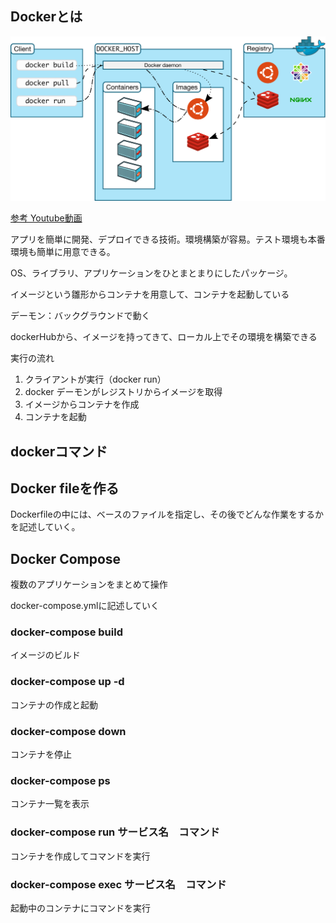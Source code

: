 ## Dockerとは

![Docker概要](https://github.com/RyoyaToba/TIL/blob/main/documents/architecture.svg)

[参考 Youtube動画](https://www.youtube.com/watch?v=lZD1MIHwMBY&ab_channel=%E3%81%A0%E3%82%8C%E3%81%A7%E3%82%82%E3%82%A8%E3%83%B3%E3%82%B8%E3%83%8B%E3%82%A2%2F%E5%B1%B1%E6%B5%A6%E6%B8%85%E9%80%8F)

アプリを簡単に開発、デプロイできる技術。環境構築が容易。テスト環境も本番環境も簡単に用意できる。

OS、ライブラリ、アプリケーションをひとまとまりにしたパッケージ。

イメージという雛形からコンテナを用意して、コンテナを起動している

デーモン：バックグラウンドで動く

dockerHubから、イメージを持ってきて、ローカル上でその環境を構築できる

実行の流れ
1. クライアントが実行（docker run）
2. docker デーモンがレジストリからイメージを取得
3. イメージからコンテナを作成
4. コンテナを起動

## dockerコマンド

## Docker fileを作る

Dockerfileの中には、ベースのファイルを指定し、その後でどんな作業をするかを記述していく。

## Docker Compose

複数のアプリケーションをまとめて操作

docker-compose.ymlに記述していく

### docker-compose build

イメージのビルド

### docker-compose up -d

コンテナの作成と起動

### docker-compose down

コンテナを停止

### docker-compose ps

コンテナ一覧を表示

### docker-compose run サービス名　コマンド

コンテナを作成してコマンドを実行

### docker-compose exec サービス名　コマンド

起動中のコンテナにコマンドを実行

